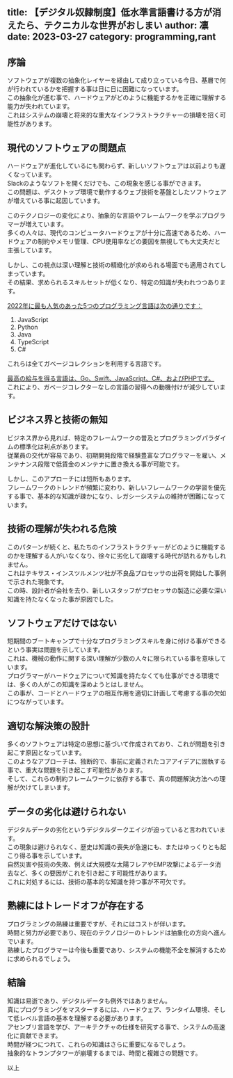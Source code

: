 title: 【デジタル奴隷制度】低水準言語書ける方が消えたら、テクニカルな世界がおしまい
author: 凛
date: 2023-03-27
category: programming,rant
----
## 序論

ソフトウェアが複数の抽象化レイヤーを経由して成り立っている今日、基層で何が行われているかを把握する事は日に日に困難になっています。\
この抽象化が進む事で、ハードウェアがどのように機能するかを正確に理解する能力が失われています。\
これはシステムの崩壊と将来的な重大なインフラストラクチャーの損壊を招く可能性があります。

## 現代のソフトウェアの問題点

ハードウェアが進化しているにも関わらず、新しいソフトウェアは以前よりも遅くなっています。\
Slackのようなソフトを開くだけでも、この現象を感じる事ができます。\
この問題は、デスクトップ環境で動作するウェブ技術を基盤としたソフトウェアが増えている事に起因しています。

このテクノロジーの変化により、抽象的な言語やフレームワークを学ぶプログラマーが増えています。\
多くの人々は、現代のコンピュータハードウェアが十分に高速であるため、ハードウェアの制約やメモリ管理、CPU使用率などの要因を無視しても大丈夫だと主張しています。

しかし、この視点は深い理解と技術の精緻化が求められる場面でも適用されてしまっています。\
その結果、求められるスキルセットが低くなり、特定の知識が失われつつあります。

[2022年に最も人気のあった5つのプログラミング言語は次の通りです：](https://archive.md/7VKc1)
1. JavaScript
2. Python
3. Java
4. TypeScript
5. C#

これらは全てガベージコレクションを利用する言語です。

[最高の給与を得る言語は、Go、Swift、JavaScript、C#、およびPHPです。](https://archive.md/aCwm7)\
これにより、ガベージコレクターなしの言語の習得への動機付けが減少しています。

## ビジネス界と技術の無知

ビジネス界から見れば、特定のフレームワークの普及とプログラミングパラダイムの標準化は利点があります。\
従業員の交代が容易であり、初期開発段階で経験豊富なプログラマーを雇い、メンテナンス段階で低賃金のメンテナに置き換える事が可能です。

しかし、このアプローチには短所もあります。\
フレームワークのトレンドが頻繁に変わり、新しいフレームワークの学習を優先する事で、基本的な知識が疎かになり、レガシーシステムの維持が困難になっています。

## 技術の理解が失われる危険

このパターンが続くと、私たちのインフラストラクチャーがどのように機能するのかを理解する人がいなくなり、徐々に劣化して崩壊する時代が訪れるかもしれません。\
これはテキサス・インスツルメンツ社が不良品プロセッサの出荷を開始した事例で示された現象です。\
この時、設計者が会社を去り、新しいスタッフがプロセッサの製造に必要な深い知識を持たなくなった事が原因でした。

## ソフトウェアだけではない

短期間のブートキャンプで十分なプログラミングスキルを身に付ける事ができるという事実は問題を示しています。\
これは、機械の動作に関する深い理解が少数の人々に限られている事を意味しています。\
プログラマーがハードウェアについて知識を持たなくても仕事ができる環境では、多くの人がこの知識を深めようとはしません。\
この事が、コードとハードウェアの相互作用を適切に計画して考慮する事の欠如につながっています。

## 適切な解決策の設計

多くのソフトウェアは特定の思想に基づいて作成されており、これが問題を引き起こす原因となっています。\
このようなアプローチは、独断的で、事前に定義されたコアアイデアに固執する事で、重大な問題を引き起こす可能性があります。\
そして、これらの制約フレームワークに依存する事で、真の問題解決方法への理解が欠けてしまいます。

## データの劣化は避けられない

デジタルデータの劣化というデジタルダークエイジが迫っていると言われています。\
この現象は避けられなく、歴史は知識の喪失が急速にも、またはゆっくりとも起こり得る事を示しています。\
自然災害や技術の失敗、例えば大規模な太陽フレアやEMP攻撃によるデータ消去など、多くの要因がこれを引き起こす可能性があります。\
これに対処するには、技術の基本的な知識を持つ事が不可欠です。

## 熟練にはトレードオフが存在する

プログラミングの熟練は重要ですが、それにはコストが伴います。\
時間と努力が必要であり、現在のテクノロジーのトレンドは抽象化の方向へ進んでいます。\
熟練したプログラマーは今後も重要であり、システムの機能不全を解消するために求められるでしょう。

## 結論

知識は易逝であり、デジタルデータも例外ではありません。\
真にプログラミングをマスターするには、ハードウェア、ランタイム環境、そして低レベル言語の基本を理解する必要があります。\
アセンブリ言語を学び、アーキテクチャの仕様を研究する事で、システムの高速化に貢献できます。\
時間が経つにつれて、これらの知識はさらに重要になるでしょう。\
抽象的なトランプタワーが崩壊するまでは、時間と複雑さの問題です。

以上
